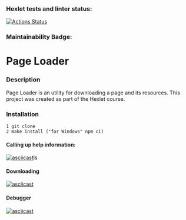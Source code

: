 ### Hexlet tests and linter status:

[![Actions Status](https://github.com/nneversky/fullstack-javascript-project-4/actions/workflows/hexlet-check.yml/badge.svg)](https://github.com/nneversky/fullstack-javascript-project-4/actions)

### Maintainability Badge:



# Page Loader

### Description

Page Loader is an utility for downloading a page and its resources. This project was created as part of the Hexlet course.

### Installation

```
1 git clone
2 make install ("for Windows" npm ci)
```

#### Calling up help information:

[![asciicast](https://asciinema.org/a/R4gTgfGrrkiEIGkng29iPG4Wz.svg)](https://asciinema.org/a/R4gTgfGrrkiEIGkng29iPG4Wz)ls

#### Downloading

[![asciicast](https://asciinema.org/a/wyQfUuP13pIt3xsL7ZA6QapjJ.svg)](https://asciinema.org/a/wyQfUuP13pIt3xsL7ZA6QapjJ)

#### Debugger

[![asciicast](https://asciinema.org/a/ushmD6ypRliNfSNsI8DqHiskl.svg)](https://asciinema.org/a/ushmD6ypRliNfSNsI8DqHiskl)
